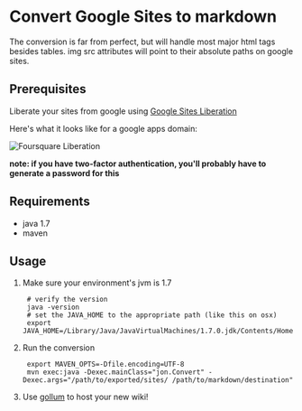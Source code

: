 # Convert Google Sites to markdown

The conversion is far from perfect, but will handle most major html tags
besides tables.  img src attributes will point to their absolute paths on google sites.

## Prerequisites  

Liberate your sites from google using [Google Sites Liberation](http://code.google.com/p/google-sites-liberation/)

Here's what it looks like for a google apps domain:

![Foursquare Liberation](http://cl.ly/image/1o3M3u2F3N3x/Image%202013.02.08%203:25:56%20PM.png)

**note: if you have two-factor authentication, you'll probably have to generate a password for this**

## Requirements

* java 1.7
* maven

## Usage

1. Make sure your environment's jvm is 1.7

        # verify the version
        java -version
        # set the JAVA_HOME to the appropriate path (like this on osx)
        export JAVA_HOME=/Library/Java/JavaVirtualMachines/1.7.0.jdk/Contents/Home

1. Run the conversion

        export MAVEN_OPTS=-Dfile.encoding=UTF-8
        mvn exec:java -Dexec.mainClass="jon.Convert" -Dexec.args="/path/to/exported/sites/ /path/to/markdown/destination"

1. Use [gollum](https://github.com/github/gollum) to host your new wiki!
